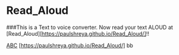 # Read_Aloud

###This is a Text to voice converter. Now read your text ALOUD at [Read_Aloud][https://paulshreya.github.io/Read_Aloud/]!!

[ABC]([https://paulshreya.github.io/Read_Aloud/])
[https://paulshreya.github.io/Read_Aloud/] bb
